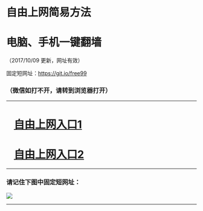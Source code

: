 ﻿# 自由上网简易方法

# 电脑、手机一键翻墙

（2017/10/09 更新，网址有效）

固定短网址：https://git.io/free99

### （微信如打不开，请转到浏览器打开）


***





# &nbsp;&nbsp; <a href="http://ft2145521635.fwq-tz-1001.info/fwqtz01.html?t=100900126750 " target="_blank">自由上网入口1</a>
# &nbsp;&nbsp; <a href="http://ft174224513.fwq-tz-1002.info/fwqtz02.html?t=10090017073 " target="_blank">自由上网入口2</a>
***

### 请记住下图中固定短网址：

<img src="https://s3-us-west-2.amazonaws.com/fwq-1001/yjfq-20170905okok.png" /> 


***

